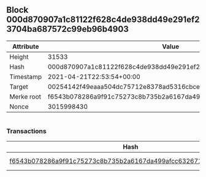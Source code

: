 ## Block 000d870907a1c81122f628c4de938dd49e291ef23704ba687572c99eb96b4903

Attribute | Value
--- | ---
Height | 31533
Hash | 000d870907a1c81122f628c4de938dd49e291ef23704ba687572c99eb96b4903
Timestamp | 2021-04-21T22:53:54+00:00
Target | 00254142f49eaaa504dc75712e8378ad5316cbcead634704b3734b6271167cc4
Merke root | f6543b078286a9f91c75273c8b735b2a6167da499afcc6326714595ac08aa015
Nonce | 3015998430

```

```

### Transactions

Hash | Amount
--- | ---
[f6543b078286a9f91c75273c8b735b2a6167da499afcc6326714595ac08aa015](f6543b078286a9f91c75273c8b735b2a6167da499afcc6326714595ac08aa015.md) | 10.00000000 SKEPTI 
